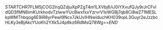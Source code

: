 $START$CHR7FLM5jCOG2IrqQZdjuXpPZgT4m1LXVbj6/iJ0iYXvufQJy9rJrCFvldQDSfMN6imKUrkhodvTzlwwYUcBwxfxxYzrvrV1xWGBj7qb8Ci8wZ71MESLkpWMThbqog6E9iR8yrPewI9Ncx7JklJvIHNwiduchKH039opL3Guyr2eJzzbcHLKy3eBjAkcYUoKh2YXk5J4p6kz6RdMsQ78Wg==$END$